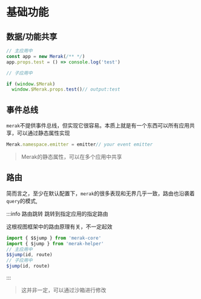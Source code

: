# 基础功能

## 数据/功能共享

```ts
// 主应用中
const app = new Merak(/** */)
app.props.test = () => console.log('test')
```

```ts
// 子应用中

if (window.$Merak)
  window.$Merak.props.test()// output:test
```
## 事件总线

`merak`不提供事件总线，但实现它很容易。本质上就是有一个东西可以所有应用共享，可以通过静态属性实现

```ts
Merak.namespace.emitter = emitter// your event emitter
```
> Merak的静态属性，可以在多个应用中共享



## 路由

简而言之，至少在默认配置下，`merak`的很多表现和无界几乎一致，路由也沿袭着`query`的模式,

:::info 路由跳转
跳转到指定应用的指定路由

这根视图框架中的路由原理有关，不一定起效
```ts
import { $$jump } from 'merak-core'
import { $jump } from 'merak-helper'
// 主应用中
$$jump(id, route)
// 子应用中
$jump(id, route)
```
:::
> 这并非一定，可以通过沙箱进行修改